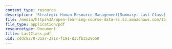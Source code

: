 ```yaml
---
content_type: resource
description: 'Strategic Human Resource Management[Summary: Last Class]'
file: /media/https%3A/open-learning-course-data-rc.s3.amazonaws.com/15-660-strategic-hr-management-spring-2003/cddc827031a73a1cf191d35fb3529650_LastClass.pdf
file_type: application/pdf
resourcetype: Document
title: LastClass.pdf
uid: cddc8270-31a7-3a1c-f191-d35fb3529650
---
```

